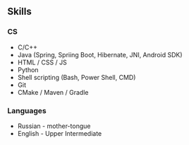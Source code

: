 ## Skills

### CS
+ C/C++
+ Java (Spring, Spriing Boot, Hibernate, JNI, Android SDK)
+ HTML / CSS / JS
+ Python
+ Shell scripting (Bash, Power Shell, CMD)
+ Git
+ CMake / Maven / Gradle

### Languages
+ Russian - mother-tongue
+ English - Upper Intermediate
